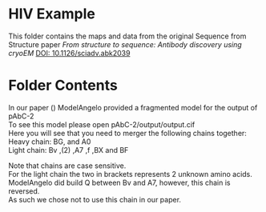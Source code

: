 # HIV Example

This folder contains the maps and data from the original Sequence from Structure paper 
*From structure to sequence: Antibody discovery using cryoEM* [DOI: 10.1126/sciadv.abk2039](https://doi.org/10.1126/sciadv.abk2039)

# Folder Contents

In our paper ()
ModelAngelo provided a fragmented model for the output of pAbC-2  
To see this model please open pAbC-2/output/output.cif  
Here you will see that you need to merger the following chains together:  
Heavy chain: BG, and A0  
Light chain: Bv ,(2) ,A7 ,f ,BX and BF  
  
Note that chains are case sensitive.  
For the light chain the two in brackets represents 2 unknown amino acids.  
ModelAngelo did build Q between Bv and A7, however, this chain is reversed.  
As such we chose not to use this chain in our paper.  

